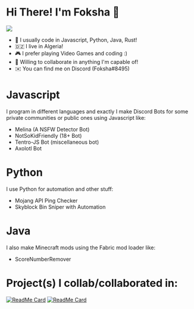# Hi There! I'm Foksha 👋

[![](https://forthebadge.com/images/badges/fuck-it-ship-it.svg)]()


- 🌱 I usually code in Javascript, Python, Java, Rust!
- 🇩🇿 I live in Algeria!
- 🎮 I prefer playing Video Games and coding :)
- 📱 Willing to collaborate in anything I'm capable of!
- ✉️ You can find me on Discord (Foksha#8495)

# Javascript

I program in different languages and exactly I make Discord Bots for some private communities or public ones using Javascript like:
- Melina (A NSFW Detector Bot)
- NotSoKidFriendly (18+ Bot)
- Tentro-JS Bot (miscellaneous bot)
- Axolotl Bot

# Python

I use Python for automation and other stuff:
- Mojang API Ping Checker
- Skyblock Bin Sniper with Automation

# Java

I also make Minecraft mods using the Fabric mod loader like:
- ScoreNumberRemover

# Project(s) I collab/collaborated in:
[![ReadMe Card](https://github-readme-stats.vercel.app/api/pin/?username=Melonai&repo=rust-nitro-sniper&theme=dark&)](https://github.com/Melonai/rust-nitro-sniper)
[![ReadMe Card](https://github-readme-stats.vercel.app/api/pin/?username=TentroBot&repo=Tentro&theme=dark&)](https://github.com/TentroBot/Tentro)
